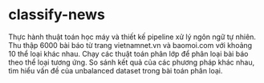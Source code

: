 # classify-news
 
Thực hành thuật toán học máy và thiết kế pipeline xử lý ngôn ngữ tự nhiên.
Thu thập 6000 bài báo từ trang vietnamnet.vn và baomoi.com với khoảng 10 thể loại khác nhau. Chạy các thuật toán phân lớp để phân loại bài báo theo thể loại tương ứng.
So sánh kết quả của các phương pháp khác nhau, tìm hiểu vấn đề của unbalanced dataset trong bài toán phân loại.
